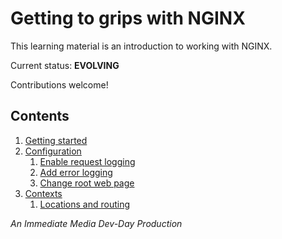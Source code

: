 # Getting to grips with NGINX

This learning material is an introduction to working with NGINX.

Current status: **EVOLVING**

Contributions welcome!

## Contents

1. [Getting started](/md/getting-started.md)
2. [Configuration](/md/config-files.md)
    1. [Enable request logging](/md/exercise-enable-request-logging.md)
    1. [Add error logging](/md/exercise-add-error-logging.md)
    1. [Change root web page](/md/exercise-change-root-web-page.md)
3. [Contexts](/md/contexts.md)
    1. [Locations and routing](/md/exercise-locations-and-routing.md)

_An Immediate Media Dev-Day Production_
